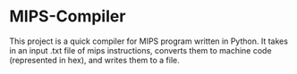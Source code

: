 # MIPS-Compiler
This project is a quick compiler for MIPS program written in Python. It takes in an input .txt file of mips instructions, converts them to machine code (represented in hex), and writes them to a file.
